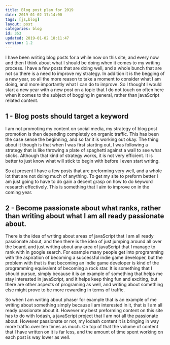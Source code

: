 ```yaml
---
title: Blog post plan for 2019
date: 2019-01-02 17:14:00
tags: [js,blog]
layout: post
categories: blog
id: 353
updated: 2019-01-02 18:11:47
version: 1.2
---
```


I have been writing blog posts for a while now on this site, and every now and then I think about what I should be doing when it comes to my writing process. I have a few posts that are doing well, and a whole bunch that are not so there is a need to improve my strategy. In addition it is the begging of a new year, so all the more reason to take a moment to consider what I am doing, and more importantly what I can do to improve. So I thought I would start a new year with a new post on a topic that I do not touch on often here when it comes to the subject of bogging in general, rather than javaScript related content.

<!-- more -->

## 1 - Blog posts should target a keyword

I am not promoting my content on social media, my strategy of blog post promotion is then depending completely on organic traffic. This has been the case sense the beginning, and so far it is working out okay. The thing about it though is that when I was first starting out, I was following a strategy that is like throwing a plate of spaghetti against a wall to see what sticks. Although that kind of strategy works, it is not very efficient. It is better to just know what will stick to begin with before I even start writing.

So at present I have a few posts that are preforming very well, and a whole lot that are not doing much of anything. To get my site to preform better I am just going to have to do gain a decent grasp on how to do keyword research effectively. This is something that I aim to improve on in the coming year.

## 2 - Become passionate about what ranks, rather than writing about what I am all ready passionate about.

There is the idea of writing about areas of javaScript that I am all ready passionate about, and then there is the idea of just jumping around all over the board, and just writing about any area of javaScript that I manage to rank with in google search. For example many people get into programming with the aspiration of becoming a successful indie game developer, but the problem with that is that becoming an indie game developer is kind of the programming equivalent of becoming a rock star. It is something that I should pursue, simply because it is an example of something that helps me stay interested in javaScript, and it helps keep thing fun and exciting, but there are other aspects of programing as well, and writing about something else might prove to be more rewarding in terms of traffic.

So when I am writing about phaser for example that is an example of me writing about something simply because I am interested in it, that is I am all ready passionate about it. However my best preforming content on this site has to do with lodash, a javaScript project that I am not all the passionate about. However passionate or not, my lodash content it is bringing in way more traffic.over ten times as much. On top of that the volume of content that I have written on it is far less, and the amount of time spent working on each post is way lower as well.
